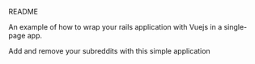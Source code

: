 README

An example of how to wrap your rails application with Vuejs in a single-page app.

Add and remove your subreddits with this simple application
